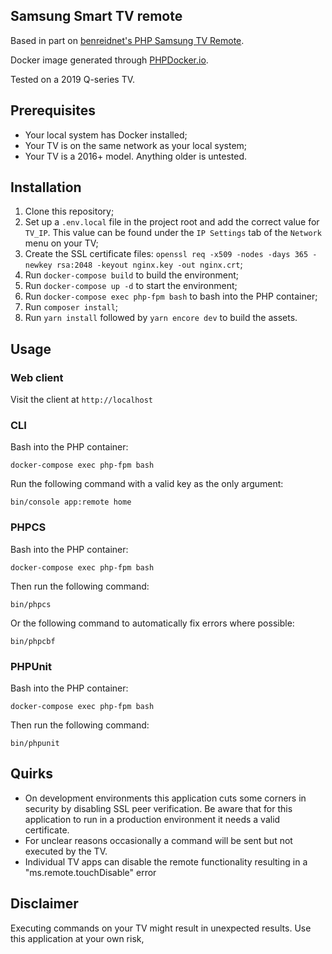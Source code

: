 ## Samsung Smart TV remote

Based in part on [benreidnet's PHP Samsung TV Remote](https://github.com/benreidnet/samsungtv).

Docker image generated through [PHPDocker.io](https://phpdocker.io/).

Tested on a 2019 Q-series TV.

## Prerequisites

- Your local system has Docker installed;
- Your TV is on the same network as your local system;
- Your TV is a 2016+ model. Anything older is untested.

## Installation

1. Clone this repository;
2. Set up a `.env.local` file in the project root and add the correct value for `TV_IP`. This value can be found under the `IP Settings` tab of the `Network` menu on your TV;
3. Create the SSL certificate files:
`openssl req -x509 -nodes -days 365 -newkey rsa:2048 -keyout nginx.key -out nginx.crt`;
4. Run `docker-compose build` to build the environment;
5. Run `docker-compose up -d` to start the environment;
6. Run `docker-compose exec php-fpm bash` to bash into the PHP container;
7. Run `composer install`;
8. Run `yarn install` followed by `yarn encore dev` to build the assets.

## Usage

### Web client

Visit the client at `http://localhost`

### CLI

Bash into the PHP container:

`docker-compose exec php-fpm bash`

Run the following command with a valid key as the only argument:

`bin/console app:remote home`

### PHPCS

Bash into the PHP container:

`docker-compose exec php-fpm bash`

Then run the following command:

`bin/phpcs`

Or the following command to automatically fix errors where possible:
 
`bin/phpcbf`

### PHPUnit

Bash into the PHP container:

`docker-compose exec php-fpm bash`

Then run the following command:

`bin/phpunit`

## Quirks

- On development environments this application cuts some corners in security by disabling SSL peer verification. Be aware that for this application to run in a production environment it needs a valid certificate.
- For unclear reasons occasionally a command will be sent but not executed by the TV.
- Individual TV apps can disable the remote functionality resulting in a "ms.remote.touchDisable" error

## Disclaimer

Executing commands on your TV might result in unexpected results. Use this application at your own risk,
